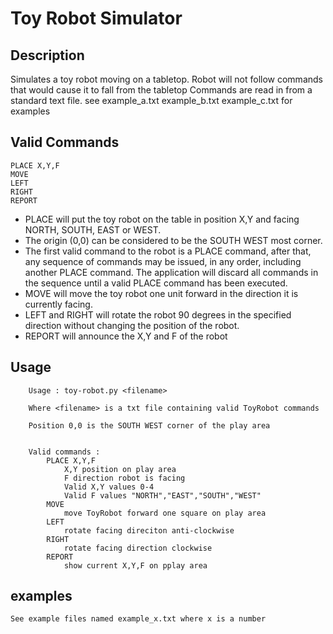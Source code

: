 # Toy Robot Simulator



## Description

Simulates a toy robot moving on a tabletop.  Robot will not follow commands that would cause it to fall from the tabletop
Commands are read in from a standard text file. see example_a.txt example_b.txt example_c.txt for examples

## Valid Commands

    PLACE X,Y,F
    MOVE
    LEFT
    RIGHT
    REPORT

- PLACE will put the toy robot on the table in position X,Y and facing NORTH,
  SOUTH, EAST or WEST.
- The origin (0,0) can be considered to be the SOUTH WEST most corner.
- The first valid command to the robot is a PLACE command, after that, any
  sequence of commands may be issued, in any order, including another PLACE
  command. The application will discard all commands in the sequence until
  a valid PLACE command has been executed.
- MOVE will move the toy robot one unit forward in the direction it is
  currently facing.
- LEFT and RIGHT will rotate the robot 90 degrees in the specified direction
  without changing the position of the robot.
- REPORT will announce the X,Y and F of the robot

## Usage
        Usage : toy-robot.py <filename> 
        
        Where <filename> is a txt file containing valid ToyRobot commands

        Position 0,0 is the SOUTH WEST corner of the play area
        
    
        Valid commands :
            PLACE X,Y,F
                X,Y position on play area
                F direction robot is facing
                Valid X,Y values 0-4 
                Valid F values "NORTH","EAST","SOUTH","WEST"
            MOVE
                move ToyRobot forward one square on play area
            LEFT
                rotate facing direciton anti-clockwise
            RIGHT
                rotate facing direction clockwise
            REPORT
                show current X,Y,F on pplay area
                
## examples
    See example files named example_x.txt where x is a number